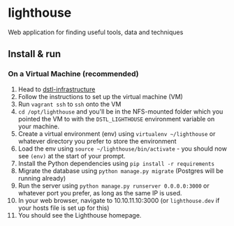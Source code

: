 # lighthouse
Web application for finding useful tools, data and techniques

## Install & run

### On a Virtual Machine (recommended)

  1. Head to [dstl-infrastructure](https://github.com/livestax/dstl-infrastructure)
  2. Follow the instructions to set up the virtual machine (VM)
  3. Run `vagrant ssh` to `ssh` onto the VM
  4. `cd /opt/lighthouse` and you'll be in the NFS-mounted folder which you
  pointed the VM to with the `DSTL_LIGHTHOUSE` environment variable on your
  machine.
  5. Create a virtual environment (env) using `virtualenv ~/lighthouse` or whatever
  directory you prefer to store the environment
  6. Load the env using `source ~/lighthouse/bin/activate` - you should now see
  `(env)` at the start of your prompt.
  7. Install the Python dependencies using `pip install -r requirements`
  8. Migrate the database using `python manage.py migrate` (Postgres will be
      running already)
  9. Run the server using `python manage.py runserver 0.0.0.0:3000` or whatever
  port you prefer, as long as the same IP is used.
  10. In your web browser, navigate to 10.10.11.10:3000 (or `lighthouse.dev` if your
      hosts file is set up for this)
  11. You should see the Lighthouse homepage.

